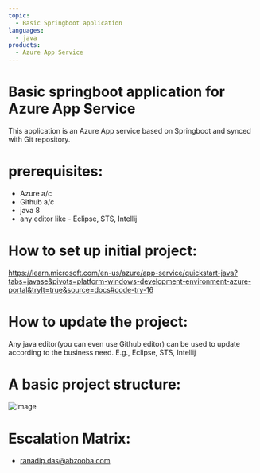 ```yaml
---
topic: 
  - Basic Springboot application
languages:
  - java
products:
  - Azure App Service
---
```


# Basic springboot application for Azure App Service
This application is an Azure App service based on Springboot and synced with Git repository.

# prerequisites:
  - Azure a/c
  - Github a/c
  - java 8
  - any editor like - Eclipse, STS, Intellij

# How to set up initial project:
https://learn.microsoft.com/en-us/azure/app-service/quickstart-java?tabs=javase&pivots=platform-windows-development-environment-azure-portal&tryIt=true&source=docs#code-try-16

# How to update the project:
Any java editor(you can even use Github editor) can be used to update according to the business need. E.g., Eclipse, STS, Intellij

# A basic project structure:
  ![image](https://user-images.githubusercontent.com/20474367/233970093-46c7a52a-907e-4697-aa54-0e38de0f8524.png)

# Escalation Matrix:
  - ranadip.das@abzooba.com
